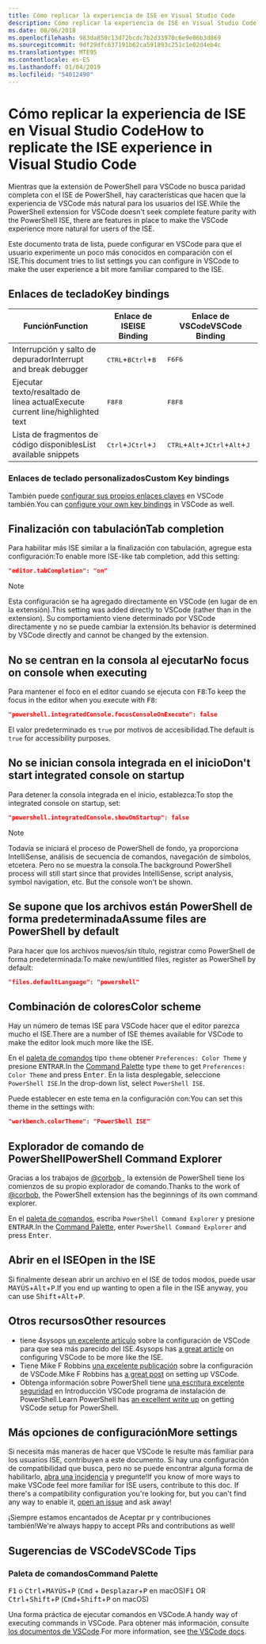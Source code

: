 ```yaml
---
title: Cómo replicar la experiencia de ISE en Visual Studio Code
description: Cómo replicar la experiencia de ISE en Visual Studio Code
ms.date: 08/06/2018
ms.openlocfilehash: 983da850c13d72bcdc7b2d33970c6e9e06b3d869
ms.sourcegitcommit: 9df29dfc637191b62ca591893c251c1e02d4eb4c
ms.translationtype: MTE95
ms.contentlocale: es-ES
ms.lasthandoff: 01/04/2019
ms.locfileid: "54012490"
---
```

# <a name="how-to-replicate-the-ise-experience-in-visual-studio-code"></a><span data-ttu-id="ad662-103">Cómo replicar la experiencia de ISE en Visual Studio Code</span><span class="sxs-lookup"><span data-stu-id="ad662-103">How to replicate the ISE experience in Visual Studio Code</span></span>

<span data-ttu-id="ad662-104">Mientras que la extensión de PowerShell para VSCode no busca paridad completa con el ISE de PowerShell, hay características que hacen que la experiencia de VSCode más natural para los usuarios del ISE.</span><span class="sxs-lookup"><span data-stu-id="ad662-104">While the PowerShell extension for VSCode doesn't seek complete feature parity with the PowerShell ISE, there are features in place to make the VSCode experience more natural for users of the ISE.</span></span>

<span data-ttu-id="ad662-105">Este documento trata de lista, puede configurar en VSCode para que el usuario experimente un poco más conocidos en comparación con el ISE.</span><span class="sxs-lookup"><span data-stu-id="ad662-105">This document tries to list settings you can configure in VSCode to make the user experience a bit more familiar compared to the ISE.</span></span>

## <a name="key-bindings"></a><span data-ttu-id="ad662-106">Enlaces de teclado</span><span class="sxs-lookup"><span data-stu-id="ad662-106">Key bindings</span></span>

| <span data-ttu-id="ad662-107">Función</span><span class="sxs-lookup"><span data-stu-id="ad662-107">Function</span></span>                              | <span data-ttu-id="ad662-108">Enlace de ISE</span><span class="sxs-lookup"><span data-stu-id="ad662-108">ISE Binding</span></span>                  | <span data-ttu-id="ad662-109">Enlace de VSCode</span><span class="sxs-lookup"><span data-stu-id="ad662-109">VSCode Binding</span></span>                              |
| ----------------                      | -----------                  | --------------                              |
| <span data-ttu-id="ad662-110">Interrupción y salto de depurador</span><span class="sxs-lookup"><span data-stu-id="ad662-110">Interrupt and break debugger</span></span>          | <span data-ttu-id="ad662-111"><kbd>CTRL</kbd>+<kbd>B</kbd></span><span class="sxs-lookup"><span data-stu-id="ad662-111"><kbd>Ctrl</kbd>+<kbd>B</kbd></span></span> | <span data-ttu-id="ad662-112"><kbd>F6</kbd></span><span class="sxs-lookup"><span data-stu-id="ad662-112"><kbd>F6</kbd></span></span>                               |
| <span data-ttu-id="ad662-113">Ejecutar texto/resaltado de línea actual</span><span class="sxs-lookup"><span data-stu-id="ad662-113">Execute current line/highlighted text</span></span> | <span data-ttu-id="ad662-114"><kbd>F8</kbd></span><span class="sxs-lookup"><span data-stu-id="ad662-114"><kbd>F8</kbd></span></span>                | <span data-ttu-id="ad662-115"><kbd>F8</kbd></span><span class="sxs-lookup"><span data-stu-id="ad662-115"><kbd>F8</kbd></span></span>                               |
| <span data-ttu-id="ad662-116">Lista de fragmentos de código disponibles</span><span class="sxs-lookup"><span data-stu-id="ad662-116">List available snippets</span></span>               | <span data-ttu-id="ad662-117"><kbd>Ctrl</kbd>+<kbd>J</kbd></span><span class="sxs-lookup"><span data-stu-id="ad662-117"><kbd>Ctrl</kbd>+<kbd>J</kbd></span></span> | <span data-ttu-id="ad662-118"><kbd>CTRL</kbd>+<kbd>Alt</kbd>+<kbd>J</kbd></span><span class="sxs-lookup"><span data-stu-id="ad662-118"><kbd>Ctrl</kbd>+<kbd>Alt</kbd>+<kbd>J</kbd></span></span> |

### <a name="custom-key-bindings"></a><span data-ttu-id="ad662-119">Enlaces de teclado personalizados</span><span class="sxs-lookup"><span data-stu-id="ad662-119">Custom Key bindings</span></span>

<span data-ttu-id="ad662-120">También puede [configurar sus propios enlaces claves](https://code.visualstudio.com/docs/getstarted/keybindings#_custom-keybindings-for-refactorings) en VSCode también.</span><span class="sxs-lookup"><span data-stu-id="ad662-120">You can [configure your own key bindings](https://code.visualstudio.com/docs/getstarted/keybindings#_custom-keybindings-for-refactorings) in VSCode as well.</span></span>

## <a name="tab-completion"></a><span data-ttu-id="ad662-121">Finalización con tabulación</span><span class="sxs-lookup"><span data-stu-id="ad662-121">Tab completion</span></span>

<span data-ttu-id="ad662-122">Para habilitar más ISE similar a la finalización con tabulación, agregue esta configuración:</span><span class="sxs-lookup"><span data-stu-id="ad662-122">To enable more ISE-like tab completion, add this setting:</span></span>

```json
"editor.tabCompletion": "on"
```

> [!NOTE]
> <span data-ttu-id="ad662-123">Esta configuración se ha agregado directamente en VSCode (en lugar de en la extensión).</span><span class="sxs-lookup"><span data-stu-id="ad662-123">This setting was added directly to VSCode (rather than in the extension).</span></span> <span data-ttu-id="ad662-124">Su comportamiento viene determinado por VSCode directamente y no se puede cambiar la extensión.</span><span class="sxs-lookup"><span data-stu-id="ad662-124">Its behavior is determined by VSCode directly and cannot be changed by the extension.</span></span>

## <a name="no-focus-on-console-when-executing"></a><span data-ttu-id="ad662-125">No se centran en la consola al ejecutar</span><span class="sxs-lookup"><span data-stu-id="ad662-125">No focus on console when executing</span></span>

<span data-ttu-id="ad662-126">Para mantener el foco en el editor cuando se ejecuta con <kbd>F8</kbd>:</span><span class="sxs-lookup"><span data-stu-id="ad662-126">To keep the focus in the editor when you execute with <kbd>F8</kbd>:</span></span>

```json
"powershell.integratedConsole.focusConsoleOnExecute": false
```

<span data-ttu-id="ad662-127">El valor predeterminado es `true` por motivos de accesibilidad.</span><span class="sxs-lookup"><span data-stu-id="ad662-127">The default is `true` for accessibility purposes.</span></span>

## <a name="dont-start-integrated-console-on-startup"></a><span data-ttu-id="ad662-128">No se inician consola integrada en el inicio</span><span class="sxs-lookup"><span data-stu-id="ad662-128">Don't start integrated console on startup</span></span>

<span data-ttu-id="ad662-129">Para detener la consola integrada en el inicio, establezca:</span><span class="sxs-lookup"><span data-stu-id="ad662-129">To stop the integrated console on startup, set:</span></span>

```json
"powershell.integratedConsole.showOnStartup": false
```

> [!NOTE]
> <span data-ttu-id="ad662-130">Todavía se iniciará el proceso de PowerShell de fondo, ya proporciona IntelliSense, análisis de secuencia de comandos, navegación de símbolos, etcetera. Pero no se muestra la consola.</span><span class="sxs-lookup"><span data-stu-id="ad662-130">The background PowerShell process will still start since that provides IntelliSense, script analysis, symbol navigation, etc. But the console won't be shown.</span></span>

## <a name="assume-files-are-powershell-by-default"></a><span data-ttu-id="ad662-131">Se supone que los archivos están PowerShell de forma predeterminada</span><span class="sxs-lookup"><span data-stu-id="ad662-131">Assume files are PowerShell by default</span></span>

<span data-ttu-id="ad662-132">Para hacer que los archivos nuevos/sin título, registrar como PowerShell de forma predeterminada:</span><span class="sxs-lookup"><span data-stu-id="ad662-132">To make new/untitled files, register as PowerShell by default:</span></span>

```json
"files.defaultLanguage": "powershell"
```

## <a name="color-scheme"></a><span data-ttu-id="ad662-133">Combinación de colores</span><span class="sxs-lookup"><span data-stu-id="ad662-133">Color scheme</span></span>

<span data-ttu-id="ad662-134">Hay un número de temas ISE para VSCode hacer que el editor parezca mucho el ISE.</span><span class="sxs-lookup"><span data-stu-id="ad662-134">There are a number of ISE themes available for VSCode to make the editor look much more like the ISE.</span></span>

<span data-ttu-id="ad662-135">En el [paleta de comandos] tipo `theme` obtener `Preferences: Color Theme` y presione <kbd>ENTRAR</kbd>.</span><span class="sxs-lookup"><span data-stu-id="ad662-135">In the [Command Palette] type `theme` to get `Preferences: Color Theme` and press <kbd>Enter</kbd>.</span></span>
<span data-ttu-id="ad662-136">En la lista desplegable, seleccione `PowerShell ISE`.</span><span class="sxs-lookup"><span data-stu-id="ad662-136">In the drop-down list, select `PowerShell ISE`.</span></span>

<span data-ttu-id="ad662-137">Puede establecer en este tema en la configuración con:</span><span class="sxs-lookup"><span data-stu-id="ad662-137">You can set this theme in the settings with:</span></span>

```json
"workbench.colorTheme": "PowerShell ISE"
```

## <a name="powershell-command-explorer"></a><span data-ttu-id="ad662-138">Explorador de comando de PowerShell</span><span class="sxs-lookup"><span data-stu-id="ad662-138">PowerShell Command Explorer</span></span>

<span data-ttu-id="ad662-139">Gracias a los trabajos de [ @corbob ](https://github.com/corbob), la extensión de PowerShell tiene los comienzos de su propio explorador de comando.</span><span class="sxs-lookup"><span data-stu-id="ad662-139">Thanks to the work of [@corbob](https://github.com/corbob), the PowerShell extension has the beginnings of its own command explorer.</span></span>

<span data-ttu-id="ad662-140">En el [paleta de comandos], escriba `PowerShell Command Explorer` y presione <kbd>ENTRAR</kbd>.</span><span class="sxs-lookup"><span data-stu-id="ad662-140">In the [Command Palette], enter `PowerShell Command Explorer` and press <kbd>Enter</kbd>.</span></span>

## <a name="open-in-the-ise"></a><span data-ttu-id="ad662-141">Abrir en el ISE</span><span class="sxs-lookup"><span data-stu-id="ad662-141">Open in the ISE</span></span>

<span data-ttu-id="ad662-142">Si finalmente desean abrir un archivo en el ISE de todos modos, puede usar <kbd>MAYÚS</kbd>+<kbd>Alt</kbd>+<kbd>P</kbd>.</span><span class="sxs-lookup"><span data-stu-id="ad662-142">If you end up wanting to open a file in the ISE anyway, you can use <kbd>Shift</kbd>+<kbd>Alt</kbd>+<kbd>P</kbd>.</span></span>

## <a name="other-resources"></a><span data-ttu-id="ad662-143">Otros recursos</span><span class="sxs-lookup"><span data-stu-id="ad662-143">Other resources</span></span>

- <span data-ttu-id="ad662-144">tiene 4sysops [un excelente artículo](https://4sysops.com/archives/make-visual-studio-code-look-and-behave-like-powershell-ise/) sobre la configuración de VSCode para que sea más parecido del ISE.</span><span class="sxs-lookup"><span data-stu-id="ad662-144">4sysops has [a great article](https://4sysops.com/archives/make-visual-studio-code-look-and-behave-like-powershell-ise/) on configuring VSCode to be more like the ISE.</span></span>
- <span data-ttu-id="ad662-145">Tiene Mike F Robbins [una excelente publicación](https://mikefrobbins.com/2017/08/24/how-to-install-visual-studio-code-and-configure-it-as-a-replacement-for-the-powershell-ise/) sobre la configuración de VSCode.</span><span class="sxs-lookup"><span data-stu-id="ad662-145">Mike F Robbins has [a great post](https://mikefrobbins.com/2017/08/24/how-to-install-visual-studio-code-and-configure-it-as-a-replacement-for-the-powershell-ise/) on setting up VSCode.</span></span>
- <span data-ttu-id="ad662-146">Obtenga información sobre PowerShell tiene [una escritura excelente seguridad](https://www.learnpwsh.com/setup-vs-code-for-powershell/) en Introducción VSCode programa de instalación de PowerShell.</span><span class="sxs-lookup"><span data-stu-id="ad662-146">Learn PowerShell has [an excellent write up](https://www.learnpwsh.com/setup-vs-code-for-powershell/) on getting VSCode setup for PowerShell.</span></span>

## <a name="more-settings"></a><span data-ttu-id="ad662-147">Más opciones de configuración</span><span class="sxs-lookup"><span data-stu-id="ad662-147">More settings</span></span>

<span data-ttu-id="ad662-148">Si necesita más maneras de hacer que VSCode le resulte más familiar para los usuarios ISE, contribuyen a este documento. Si hay una configuración de compatibilidad que busca, pero no se puede encontrar alguna forma de habilitarlo, [abra una incidencia](https://github.com/PowerShell/vscode-powershell/issues/new/choose) y pregunte!</span><span class="sxs-lookup"><span data-stu-id="ad662-148">If you know of more ways to make VSCode feel more familiar for ISE users, contribute to this doc. If there's a compatibility configuration you're looking for, but you can't find any way to enable it, [open an issue](https://github.com/PowerShell/vscode-powershell/issues/new/choose) and ask away!</span></span>

<span data-ttu-id="ad662-149">¡Siempre estamos encantados de Aceptar pr y contribuciones también!</span><span class="sxs-lookup"><span data-stu-id="ad662-149">We're always happy to accept PRs and contributions as well!</span></span>

## <a name="vscode-tips"></a><span data-ttu-id="ad662-150">Sugerencias de VSCode</span><span class="sxs-lookup"><span data-stu-id="ad662-150">VSCode Tips</span></span>

### <a name="command-palette"></a><span data-ttu-id="ad662-151">Paleta de comandos</span><span class="sxs-lookup"><span data-stu-id="ad662-151">Command Palette</span></span>

<span data-ttu-id="ad662-152"><kbd>F1</kbd> o <kbd>Ctrl</kbd>+<kbd>MAYÚS</kbd>+<kbd>P</kbd> (<kbd>Cmd</kbd> + <kbd> Desplazar</kbd>+<kbd>P</kbd> en macOS)</span><span class="sxs-lookup"><span data-stu-id="ad662-152"><kbd>F1</kbd> OR <kbd>Ctrl</kbd>+<kbd>Shift</kbd>+<kbd>P</kbd> (<kbd>Cmd</kbd>+<kbd>Shift</kbd>+<kbd>P</kbd> on macOS)</span></span>

<span data-ttu-id="ad662-153">Una forma práctica de ejecutar comandos en VSCode.</span><span class="sxs-lookup"><span data-stu-id="ad662-153">A handy way of executing commands in VSCode.</span></span>
<span data-ttu-id="ad662-154">Para obtener más información, consulte [los documentos de VSCode](https://code.visualstudio.com/docs/getstarted/userinterface#_command-palette).</span><span class="sxs-lookup"><span data-stu-id="ad662-154">For more information, see [the VSCode docs](https://code.visualstudio.com/docs/getstarted/userinterface#_command-palette).</span></span>

[Paleta de comandos]: #command-palette
[Command Palette]: #command-palette
